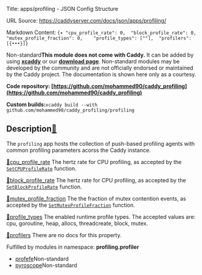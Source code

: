 Title: apps/profiling - JSON Config Structure

URL Source: https://caddyserver.com/docs/json/apps/profiling/

Markdown Content:
`{▾	"cpu_profile_rate": 0,	"block_profile_rate": 0,	"mutex_profile_fraction": 0,	"profile_types": [""],	"profilers": [{•••}]}`

Non-standard**This module does not come with Caddy.** It can be added by using **[xcaddy](https://caddyserver.com/docs/build#xcaddy)** or our **[download page](https://caddyserver.com/download)**. Non-standard modules may be developed by the community and are not officially endorsed or maintained by the Caddy project. The documentation is shown here only as a courtesy.

**Code repository: [https://github.com/mohammed90/caddy_profiling](https://github.com/mohammed90/caddy_profiling)**

**Custom builds:**`xcaddy build --with github.com/mohammed90/caddy_profiling/profiling`

Description[🔗](https://caddyserver.com/docs/json/apps/profiling/#docs "Direct link")
-------------------------------------------------------------------------------------

The `profiling` app hosts the collection of push-based profiling agents with common profiling parameters acorss the Caddy instance.

[🔗](https://caddyserver.com/docs/json/apps/profiling/#cpu_profile_rate)[cpu_profile_rate](https://caddyserver.com/docs/json/apps/profiling/cpu_profile_rate/)
The hertz rate for CPU profiling, as accepted by the [`SetCPUProfileRate`](https://pkg.go.dev/runtime#SetCPUProfileRate) function.

[🔗](https://caddyserver.com/docs/json/apps/profiling/#block_profile_rate)[block_profile_rate](https://caddyserver.com/docs/json/apps/profiling/block_profile_rate/)
The hertz rate for CPU profiling, as accepted by the [`SetBlockProfileRate`](https://pkg.go.dev/runtime#SetBlockProfileRate) function.

[🔗](https://caddyserver.com/docs/json/apps/profiling/#mutex_profile_fraction)[mutex_profile_fraction](https://caddyserver.com/docs/json/apps/profiling/mutex_profile_fraction/)
The the fraction of mutex contention events, as accepted by the [`SetMutexProfileFraction`](https://pkg.go.dev/runtime#SetMutexProfileFraction) function.

[🔗](https://caddyserver.com/docs/json/apps/profiling/#profile_types)[profile_types](https://caddyserver.com/docs/json/apps/profiling/profile_types/)
The enabled runtime profile types. The accepted values are: cpu, goroutine, heap, allocs, threadcreate, block, mutex.

[🔗](https://caddyserver.com/docs/json/apps/profiling/#profilers)[profilers](https://caddyserver.com/docs/json/apps/profiling/profilers/)
There are no docs for this property.

Fulfilled by modules in namespace: **profiling.profiler**

*   [profefe](https://caddyserver.com/docs/json/apps/profiling/profilers/profefe/)Non-standard
*   [pyroscope](https://caddyserver.com/docs/json/apps/profiling/profilers/pyroscope/)Non-standard
